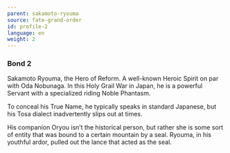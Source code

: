 ```yaml
---
parent: sakamoto-ryouma
source: fate-grand-order
id: profile-2
language: en
weight: 2
---
```


### Bond 2

Sakamoto Ryouma, the Hero of Reform.
A well-known Heroic Spirit on par with Oda Nobunaga. In this Holy Grail War in Japan, he is a powerful Servant with a specialized riding Noble Phantasm.

To conceal his True Name, he typically speaks in standard Japanese, but his Tosa dialect inadvertently slips out at times.

His companion Oryou isn’t the historical person, but rather she is some sort of entity that was bound to a certain mountain by a seal. Ryouma, in his youthful ardor, pulled out the lance that acted as the seal.
